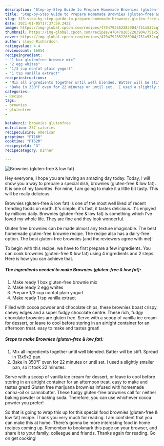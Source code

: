 ```yaml
---
description: "Step-by-Step Guide to Prepare Homemade Brownies (gluten-free &amp;amp; low fat)"
title: "Step-by-Step Guide to Prepare Homemade Brownies (gluten-free &amp;amp; low fat)"
slug: 315-step-by-step-guide-to-prepare-homemade-brownies-gluten-free-and-amp-low-fat
date: 2021-01-05T17:37:59.242Z
image: https://img-global.cpcdn.com/recipes/4704792652283904/751x532cq70/brownies-gluten-free-low-fat-recipe-main-photo.jpg
thumbnail: https://img-global.cpcdn.com/recipes/4704792652283904/751x532cq70/brownies-gluten-free-low-fat-recipe-main-photo.jpg
cover: https://img-global.cpcdn.com/recipes/4704792652283904/751x532cq70/brownies-gluten-free-low-fat-recipe-main-photo.jpg
author: Lloyd Richardson
ratingvalue: 4.4
reviewcount: 16054
recipeingredient:
- "1 box glutenfree brownie mix"
- "2 egg whites"
- "1/3 cup nonfat plain yogurt"
- "1 tsp vanilla extract"
recipeinstructions:
- "Mix all ingredients together until well blended. Batter will be stiff. Spread in 13x9x2 pan."
- "Bake in 350°F oven for 22 minutes or until set.  I used a slightly smaller pan, so it took 32 minutes."
categories:
- Recipe
tags:
- brownies
- glutenfree
- 

katakunci: brownies glutenfree  
nutrition: 257 calories
recipecuisine: American
preptime: "PT16M"
cooktime: "PT52M"
recipeyield: "3"
recipecategory: Dinner

---
```



![Brownies (gluten-free &amp; low fat)](https://img-global.cpcdn.com/recipes/4704792652283904/751x532cq70/brownies-gluten-free-low-fat-recipe-main-photo.jpg)

Hey everyone, I hope you are having an amazing day today. Today, I will show you a way to prepare a special dish, brownies (gluten-free &amp; low fat). It is one of my favorites. For mine, I am going to make it a little bit tasty. This will be really delicious.

Brownies (gluten-free &amp; low fat) is one of the most well liked of recent trending foods on earth. It's simple, it's fast, it tastes delicious. It's enjoyed by millions daily. Brownies (gluten-free &amp; low fat) is something which I've loved my whole life. They are fine and they look wonderful.

Gluten free brownies can be made almost any texture imaginable. The best homemade gluten-free brownie recipe. The recipe also has a dairy-free option. The best gluten-free brownies (and the reviewers agree with me)!


To begin with this recipe, we have to first prepare a few ingredients. You can cook brownies (gluten-free &amp; low fat) using 4 ingredients and 2 steps. Here is how you can achieve that.

<!--inarticleads1-->

##### The ingredients needed to make Brownies (gluten-free &amp; low fat):

1. Make ready 1 box gluten-free brownie mix
1. Make ready 2 egg whites
1. Prepare 1/3 cup nonfat plain yogurt
1. Make ready 1 tsp vanilla extract


Filled with cocoa powder and chocolate chips, these brownies boast crispy, chewy edges and a super fudgy chocolate centre. These rich, fudgy chocolate brownies are gluten free. Serve with a scoop of vanilla ice cream for dessert, or leave to cool before storing in an airtight container for an afternoon treat. easy to make and tastes great! 

<!--inarticleads2-->

##### Steps to make Brownies (gluten-free &amp; low fat):

1. Mix all ingredients together until well blended. Batter will be stiff. Spread in 13x9x2 pan.
1. Bake in 350°F oven for 22 minutes or until set.  I used a slightly smaller pan, so it took 32 minutes.


Serve with a scoop of vanilla ice cream for dessert, or leave to cool before storing in an airtight container for an afternoon treat. easy to make and tastes great! Gluten free marijuana brownies infused with homemade canna-oil or cannabutter. These fudgy gluten-free brownies call for neither baking powder or baking soda. Therefore, you can use whichever cocoa powder you prefer! 

So that is going to wrap this up for this special food brownies (gluten-free &amp; low fat) recipe. Thank you very much for reading. I am confident that you can make this at home. There's gonna be more interesting food in home recipes coming up. Remember to bookmark this page on your browser, and share it to your family, colleague and friends. Thanks again for reading. Go on get cooking!
